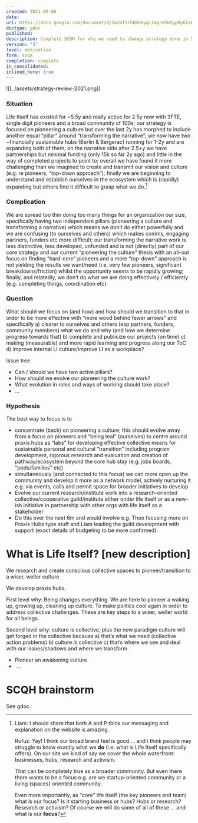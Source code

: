 ```yaml
---
created: 2021-09-06
date: 
url: https://docs.google.com/document/d/1mZmf3rhQ8dkygi1mgreSkRyp0yGleW-gQcptdvFCei8/edit#heading=h.lytbs2i780a4
doctype: gdoc
published: 
description: Complete SCQH for why we need to change strategy done in Sep 2021. Strong part on Labs.
version: "3"
level: motivation
form: scqa
completion: complete
in_consolidated: 
inlined_here: true
---
```


![[../assets/strategy-review-2021.png]]

### Situation

Life Itself has existed for ~5.5y and really active for 2.5y now with 3FTE, single digit pioneers and a broad community of 100s; our strategy is focused on pioneering a culture but over the last 2y has morphed to include another equal “pillar” around “transforming the narrative”; we now have two ~financially sustainable hubs (Berlin & Bergerac) running for 1-2y and are expanding both of them; on the narrative side after 2.5+y we have partnerships but minimal funding (only 15k so far 2y ago) and little in the way of completed projects to point to; overall we have found it more challenging than we imagined to create and transmit our vision and culture (e.g. re pioneers, “top-down approach”); finally we are beginning to understand and establish ourselves in the ecosystem which is (rapidly) expanding but others find it difficult to grasp what we do.[^1]

[^1]: Liam: I should share that both A and P think our messaging and explanation on the website is amazing.
    
    Rufus: Yay! I think our broad brand feel is good ... and i think people may struggle to know exactly what we **do** (i.e. what is Life Itself specifically offers). On our site we kind of say we cover the whole waterfront: businesses, hubs, research and activism.  
    
    That can be completely true as a broader community. But even there there wants to be a focus e.g. are we startup-oriented community or a living (spaces) oriented community.  
    
    Even more importantly, as "core" life itself (the key pioneers and team) what is our focus? Is it starting business or hubs? Hubs or research? Research or activism? Of course we will do some of all of these ... and what is our **focus**?

### Complication

We are spread too thin doing too many things for an organization our size, specifically having two independent pillars (pioneering a culture and transforming a narrative) which means we don’t do either powerfully and we are confusing (to ourselves and others) which makes comms, engaging partners, funders etc more difficult; our transforming the narrative work is less distinctive, less developed, unfunded and is not (directly) part of our core strategy and our current “pioneering the culture” thesis with an all-out focus on finding “hard-core” pioneers and a more “top-down” approach is not yielding the results we want/need (i.e. very few pioneers, significant breakdowns/friction) whilst the opportunity seems to be rapidly growing; finally, and relatedly, we don’t do what we are doing effectively / efficiently (e.g. completing things, coordination etc).

### Question

What should we focus on (and how) and how should we transition to that in order to be more effective with “more wood behind fewer arrows” and specifically a) clearer to ourselves and others (esp partners, funders, community members) what we do and why (and how we determine progress towards that) b) complete and publicize our projects (on time) c) making (measurable) and more rapid learning and progress along our ToC d) improve internal LI culture/improve LI as a workplace?

Issue tree

- Can / should we have two active pillars?
- How should we evolve our pioneering the culture work? 
- What evolution in roles and ways of working should take place?
- ...

### Hypothesis

The best way to focus is to

- concentrate (back) on pioneering a culture; this should evolve away from a focus on pioneers and “being teal” (ourselves) to centre around praxis hubs as “labs” for developing effective collective means for sustainable personal and cultural “transition” including program development, rigorous research and evaluation and creation of pathway/ecosystem beyond the core hub stay (e.g. jobs boards, “pods/families” etc)
- simultaneously (and connected to this focus) we can more open up the community and develop it more as a network model, actively nurturing it e.g. via events, calls and permit space for broader initiatives to develop
- Evolve our current research/institute work into a research-oriented collective/cooperative guild/institute either under life itself or as a new-ish initiative in partnership with other orgs with life itself as a stakeholder
- Do this over the next 6m and would involve e.g. Theo focusing more on Praxis Hubs type stuff and Liam leading the guild development with support (exact details of budgeting to be more confirmed).

# What is Life Itself? [new description]

We research and create conscious collective spaces to pioneer/transition to a wiser, weller culture

We develop praxis hubs.

First level why: Being changes everything. We are here to pioneer a waking up, growing up, cleaning up culture. To make politics cool again in order to address collective challenges. These are key steps to a wiser, weller world for all beings.

Second level why: culture is collective, plus the new paradigm culture will get forged in the collective because a) that’s what we need (collective action problems) b) culture *is* collective c) that’s where we see and deal with our issues/shadows and where we transform.

- Pioneer an awakening culture
-  …

# SCQH brainstorm

See gdoc.
